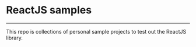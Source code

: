 # ReactJS samples
------------------

This repo is collections of personal sample projects to test out the ReactJS library. 
